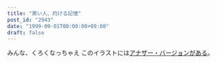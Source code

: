 ```yaml
---
title: "黒い人、灼ける記憶"
post_id: "2943"
date: "1999-09-01T00:00:00+09:00"
draft: false
---
```



みんな、くろくなっちゃえ このイラストには[アナザー・バージョンがある](/cats_photo_white)。
